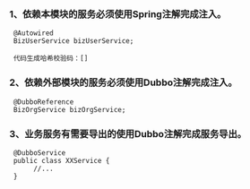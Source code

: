 
### 1、依赖本模块的服务必须使用Spring注解完成注入。
     @Autowired
     BizUserService bizUserService;
     
     代码生成哈希校验码：[] 
   
### 2、依赖外部模块的服务必须使用Dubbo注解完成注入。
     @DubboReference
     BizOrgService bizOrgService;     

### 3、业务服务有需要导出的使用Dubbo注解完成服务导出。
     @DubboService
     public class XXService {
          //... 
     }     
